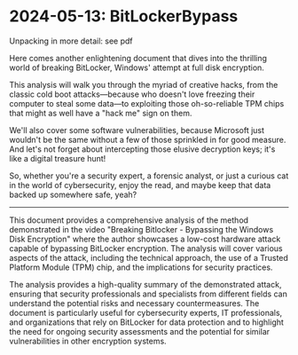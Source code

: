 # 2024-05-13: BitLockerBypass

Unpacking in more detail: see pdf

Here comes another enlightening document that dives into the thrilling world of breaking BitLocker, Windows' attempt at full disk encryption. 

This analysis will walk you through the myriad of creative hacks, from the classic cold boot attacks—because who doesn't love freezing their computer to steal some data—to exploiting those oh-so-reliable TPM chips that might as well have a "hack me" sign on them.

We'll also cover some software vulnerabilities, because Microsoft just wouldn't be the same without a few of those sprinkled in for good measure. And let's not forget about intercepting those elusive decryption keys; it's like a digital treasure hunt!

So, whether you're a security expert, a forensic analyst, or just a curious cat in the world of cybersecurity, enjoy the read, and maybe keep that data backed up somewhere safe, yeah?

-------

This document provides a comprehensive analysis of the method demonstrated in the video "Breaking Bitlocker - Bypassing the Windows Disk Encryption" where the author showcases a low-cost hardware attack capable of bypassing BitLocker encryption. The analysis will cover various aspects of the attack, including the technical approach, the use of a Trusted Platform Module (TPM) chip, and the implications for security practices.

The analysis provides a high-quality summary of the demonstrated attack, ensuring that security professionals and specialists from different fields can understand the potential risks and necessary countermeasures. The document is particularly useful for cybersecurity experts, IT professionals, and organizations that rely on BitLocker for data protection and to highlight the need for ongoing security assessments and the potential for similar vulnerabilities in other encryption systems.

